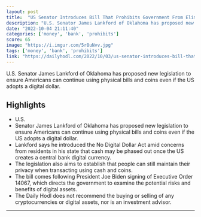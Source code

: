 ```yaml
---
layout: post
title:  "US Senator Introduces Bill That Prohibits Government From Eliminating Cash When CBDC Is Created"
description: "U.S. Senator James Lankford of Oklahoma has proposed new legislation to ensure Americans can continue using physical bills and coins even if the US adopts a digital dollar."
date: "2022-10-04 21:11:40"
categories: ['money', 'bank', 'prohibits']
score: 65
image: "https://i.imgur.com/5r8uNvv.jpg"
tags: ['money', 'bank', 'prohibits']
link: "https://dailyhodl.com/2022/10/03/us-senator-introduces-bill-that-prohibits-government-from-eliminating-cash-when-cbdc-is-created/"
---
```


U.S. Senator James Lankford of Oklahoma has proposed new legislation to ensure Americans can continue using physical bills and coins even if the US adopts a digital dollar.

## Highlights

- U.S.
- Senator James Lankford of Oklahoma has proposed new legislation to ensure Americans can continue using physical bills and coins even if the US adopts a digital dollar.
- Lankford says he introduced the No Digital Dollar Act amid concerns from residents in his state that cash may be phased out once the US creates a central bank digital currency.
- The legislation also aims to establish that people can still maintain their privacy when transacting using cash and coins.
- The bill comes following President Joe Biden signing of Executive Order 14067, which directs the government to examine the potential risks and benefits of digital assets.
- The Daily Hodl does not recommend the buying or selling of any cryptocurrencies or digital assets, nor is an investment advisor.

---
